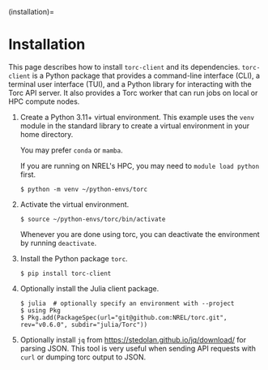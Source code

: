 (installation)=

# Installation
This page describes how to install `torc-client` and its dependencies. `torc-client` is a
Python package that provides a command-line interface (CLI), a terminal user interface (TUI), and
a Python library for interacting with the Torc API server. It also provides a Torc worker that can
run jobs on local or HPC compute nodes.

1. Create a Python 3.11+ virtual environment. This example uses the `venv` module in the standard
   library to create a virtual environment in your home directory.

   You may prefer `conda` or `mamba`.

   If you are running on NREL's HPC, you may need to `module load python` first.

   ```console
   $ python -m venv ~/python-envs/torc
   ```

2. Activate the virtual environment.

   ```console
   $ source ~/python-envs/torc/bin/activate
   ```

   Whenever you are done using torc, you can deactivate the environment by running `deactivate`.

3. Install the Python package `torc`.

   ```console
   $ pip install torc-client
   ```

4) Optionally install the Julia client package.

   ```console
   $ julia  # optionally specify an environment with --project
   $ using Pkg
   $ Pkg.add(PackageSpec(url="git@github.com:NREL/torc.git", rev="v0.6.0", subdir="julia/Torc"))
   ```

5. Optionally install `jq` from <https://stedolan.github.io/jq/download/> for parsing JSON.
   This tool is very useful when sending API requests with `curl` or dumping torc output to
   JSON.
